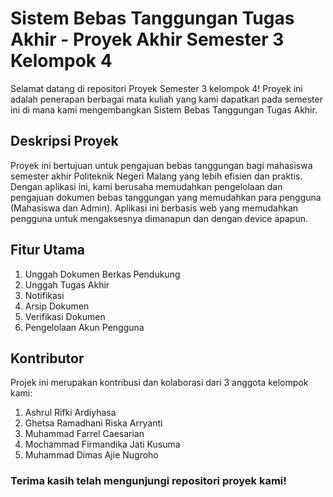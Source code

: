 # Sistem Bebas Tanggungan Tugas Akhir - Proyek Akhir Semester 3 Kelompok 4

Selamat datang di repositori Proyek Semester 3 kelompok 4! Proyek ini adalah penerapan berbagai mata kuliah yang kami dapatkan pada semester ini di mana kami mengembangkan Sistem Bebas Tanggungan Tugas Akhir.

## Deskripsi Proyek

Proyek ini bertujuan untuk pengajuan bebas tanggungan bagi mahasiswa semester akhir Politeknik Negeri Malang yang lebih efisien dan praktis. Dengan aplikasi ini, kami berusaha memudahkan pengelolaan dan pengajuan dokumen bebas tanggungan yang memudahkan para pengguna (Mahasiswa dan Admin). Aplikasi ini berbasis web yang memudahkan pengguna untuk mengaksesnya dimanapun dan dengan device apapun.

## Fitur Utama

1. Unggah Dokumen Berkas Pendukung
2. Unggah Tugas Akhir
3. Notifikasi
4. Arsip Dokumen
5. Verifikasi Dokumen
6. Pengelolaan Akun Pengguna

## Kontributor

Projek ini merupakan kontribusi dan kolaborasi dari 3 anggota kelompok kami:
1. Ashrul Rifki Ardiyhasa
2. Ghetsa Ramadhani Riska Arryanti
3. Muhammad Farrel Caesarian
4. Mochammad Firmandika Jati Kusuma
5. Muhammad Dimas Ajie Nugroho



### Terima kasih telah mengunjungi repositori proyek kami!
